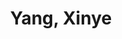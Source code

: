 ---
layout: profile
title: Yang, Xinye
name: Yang, Xinye
role: Ph.D. Candidate
image: /assets/img/team/headimage.png
email: s-yxy24@bjzgca.edu.cn
education: 
  - degree: Ph.D. Candidate
    institution: Zhongguancun Academy & Fudan University
    period: 2024-Present
    advisor: Prof. ChaoYu & Prof. WeiLi
  - degree: B.E. in Communication Engineering
    institution: Fudan University
    period: 2020-2024

research_areas:
  - Artificial Intelligence
  - Embodied AI

biography: |
  Xinye Yang is a Ph.D. candidate jointly at Zhongguancun Academy and Fudan University, focusing on artificial intelligence with a specialized interest in embodied AI. With solid academic foundation, he is committed to exploring the integration of theoretical AI frameworks and real-world embodied systems through rigorous research.

  His research interests include:

  Artificial Intelligence
  Embodied AI

  He actively engages in cutting-edge research projects at the intersection of these fields, aiming to contribute innovative insights to the advancement of AI technology.

contact:
  email: s-yxy24@bjzgca.com
  github: https://github.com/yxy-2002
--- 